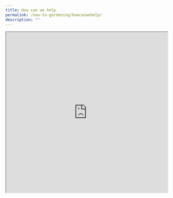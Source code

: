 ```yaml
---
title: How can we help
permalink: /new-to-gardening/howcanwehelp/
description: ""
---
```


<iframe style="width:100%;height:500px" src="https://form.gov.sg/64afb606d9df8c00113ddcbe"></iframe>